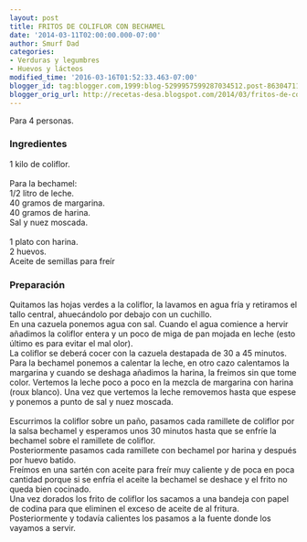 ```yaml
---
layout: post
title: FRITOS DE COLIFLOR CON BECHAMEL
date: '2014-03-11T02:00:00.000-07:00'
author: Smurf Dad
categories:
- Verduras y legumbres
- Huevos y lácteos
modified_time: '2016-03-16T01:52:33.463-07:00'
blogger_id: tag:blogger.com,1999:blog-5299957599287034512.post-8630471108136667868
blogger_orig_url: http://recetas-desa.blogspot.com/2014/03/fritos-de-coliflor-con-bechamel.html
---
```


Para 4 personas.<br /><h3>Ingredientes</h3>1 kilo de coliflor.<br /><br />Para la bechamel:<br />1/2 litro de leche.<br />40 gramos de margarina.<br />40 gramos de harina.<br />Sal y nuez moscada.<br /><br />1 plato con harina.<br />2 huevos.<br />Aceite de semillas para freír<br /><h3>Preparación</h3>Quitamos las hojas verdes a la coliflor, la lavamos en agua fría y retiramos el tallo central, ahuecándolo por debajo con un cuchillo.<br />En una cazuela ponemos agua con sal. Cuando el agua comience a hervir añadimos la coliflor entera y un poco de miga de pan mojada en leche (esto último es para evitar el mal olor).<br />La coliflor se deberá cocer con la cazuela destapada de 30 a 45 minutos.<br />Para la bechamel ponemos a calentar la leche, en otro cazo calentamos la margarina y cuando se deshaga añadimos la harina, la freimos sin que tome color. Vertemos la leche poco a poco en la mezcla de margarina con harina (roux blanco). Una vez que vertemos la leche removemos hasta que espese y ponemos a punto de sal y nuez moscada.<br /><br />Escurrimos la coliflor sobre un paño, pasamos cada ramillete de coliflor por la salsa bechamel y esperamos unos 30 minutos hasta que se enfríe la bechamel sobre el ramillete de coliflor.<br />Posteriormente pasamos cada ramillete con bechamel por harina y después por huevo batido.<br />Freímos en una sartén con aceite para freír muy caliente y de poca en poca cantidad porque si se enfría el aceite la bechamel se deshace y el frito no queda bien cocinado.<br />Una vez dorados los frito de coliflor los sacamos a una bandeja con papel de codina para que eliminen el exceso de aceite de al fritura.<br />Posteriormente y todavía calientes los pasamos a la fuente donde los vayamos a servir.